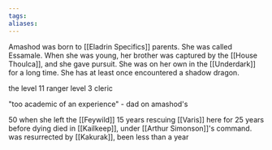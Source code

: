 ```yaml
---
tags:
aliases:
---
```

Amashod was born to [[Eladrin Specifics]] parents. She was called Essamale. When she was young, her brother was captured by the [[House Thoulca]], and she gave pursuit. She was on her own in the [[Underdark]] for a long time. She has at least once encountered a shadow dragon.

the level 11 ranger level 3 cleric

"too academic of an experience" - dad on amashod's 

50 when she left the [[Feywild]]
15 years rescuing [[Varis]]
here for 25 years before dying
died in [[Kailkeep]], under [[Arthur Simonson]]'s command.
was resurrected by [[Kakurak]], been less than a year

